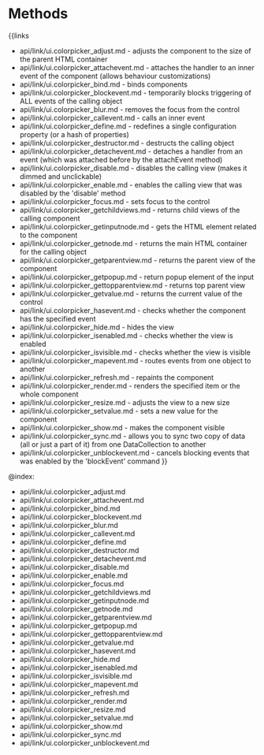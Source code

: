 
Methods
=======

{{links
- api/link/ui.colorpicker_adjust.md - adjusts the component to the size of the parent HTML container
- api/link/ui.colorpicker_attachevent.md - attaches the handler to an inner event of the component (allows behaviour customizations)
- api/link/ui.colorpicker_bind.md - binds components
- api/link/ui.colorpicker_blockevent.md - temporarily blocks triggering of ALL events of the calling object
- api/link/ui.colorpicker_blur.md - removes the focus from the control
- api/link/ui.colorpicker_callevent.md - calls an inner event
- api/link/ui.colorpicker_define.md - redefines a single configuration property (or a hash of properties)
- api/link/ui.colorpicker_destructor.md - destructs the calling object
- api/link/ui.colorpicker_detachevent.md - detaches a handler from an event (which was attached before by the attachEvent method)
- api/link/ui.colorpicker_disable.md - disables the calling view (makes it dimmed and unclickable)
- api/link/ui.colorpicker_enable.md - enables the calling view that was disabled by the 'disable' method
- api/link/ui.colorpicker_focus.md - sets focus to the control
- api/link/ui.colorpicker_getchildviews.md - returns child views of the calling component
- api/link/ui.colorpicker_getinputnode.md - gets the HTML element related to the component
- api/link/ui.colorpicker_getnode.md - returns the main HTML container for the calling object
- api/link/ui.colorpicker_getparentview.md - returns the parent view of the component
- api/link/ui.colorpicker_getpopup.md - return popup element of the input
- api/link/ui.colorpicker_gettopparentview.md - returns top parent view
- api/link/ui.colorpicker_getvalue.md - returns the current value of the control
- api/link/ui.colorpicker_hasevent.md - checks whether the component has the specified event
- api/link/ui.colorpicker_hide.md - hides the view
- api/link/ui.colorpicker_isenabled.md - checks whether the view is enabled
- api/link/ui.colorpicker_isvisible.md - checks whether the view is visible
- api/link/ui.colorpicker_mapevent.md - routes events from one object to another
- api/link/ui.colorpicker_refresh.md - repaints the component
- api/link/ui.colorpicker_render.md - renders the specified item or the whole component
- api/link/ui.colorpicker_resize.md - adjusts the view to a new size
- api/link/ui.colorpicker_setvalue.md - sets a new value for the component
- api/link/ui.colorpicker_show.md - makes the component visible
- api/link/ui.colorpicker_sync.md - allows you to sync two copy of data (all or just a part of it) from one DataCollection to another
- api/link/ui.colorpicker_unblockevent.md - cancels blocking events that was enabled by the 'blockEvent' command
}}

@index:
- api/link/ui.colorpicker_adjust.md
- api/link/ui.colorpicker_attachevent.md
- api/link/ui.colorpicker_bind.md
- api/link/ui.colorpicker_blockevent.md
- api/link/ui.colorpicker_blur.md
- api/link/ui.colorpicker_callevent.md
- api/link/ui.colorpicker_define.md
- api/link/ui.colorpicker_destructor.md
- api/link/ui.colorpicker_detachevent.md
- api/link/ui.colorpicker_disable.md
- api/link/ui.colorpicker_enable.md
- api/link/ui.colorpicker_focus.md
- api/link/ui.colorpicker_getchildviews.md
- api/link/ui.colorpicker_getinputnode.md
- api/link/ui.colorpicker_getnode.md
- api/link/ui.colorpicker_getparentview.md
- api/link/ui.colorpicker_getpopup.md
- api/link/ui.colorpicker_gettopparentview.md
- api/link/ui.colorpicker_getvalue.md
- api/link/ui.colorpicker_hasevent.md
- api/link/ui.colorpicker_hide.md
- api/link/ui.colorpicker_isenabled.md
- api/link/ui.colorpicker_isvisible.md
- api/link/ui.colorpicker_mapevent.md
- api/link/ui.colorpicker_refresh.md
- api/link/ui.colorpicker_render.md
- api/link/ui.colorpicker_resize.md
- api/link/ui.colorpicker_setvalue.md
- api/link/ui.colorpicker_show.md
- api/link/ui.colorpicker_sync.md
- api/link/ui.colorpicker_unblockevent.md


